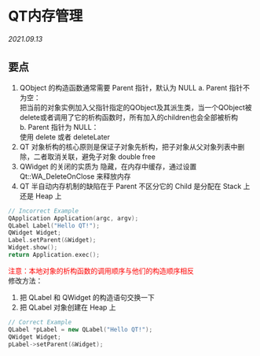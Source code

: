 QT内存管理 
=================
###### 2021.09.13

## 要点
1. QObject 的构造函数通常需要 Parent 指针，默认为 NULL
    a. Parent 指针不为空：  
    把当前的对象实例加入父指针指定的QObject及其派生类，当一个QObject被delete或者调用了它的析构函数时，所有加入的children也会全部被析构  
    b. Parent 指针为 NULL：  
    使用 delete 或者 deleteLater  
2. QT 对象析构的核心原则是保证子对象先析构，把子对象从父对象列表中删除，二者取消关联，避免子对象 double free  
3. QWidget 的关闭的实质为 隐藏，在内存中缓存，通过设置 Qt::WA_DeleteOnClose 来释放内存  
4. QT 半自动内存机制的缺陷在于 Parent 不区分它的 Child 是分配在 Stack 上还是 Heap 上  
```C++
// Incorrect Example
QApplication Application(argc, argv);
QLabel Label("Hello QT!");
QWidget Widget;
Label.setParent(&Widget);
Widget.show();
return Application.exec();
```

<font color=FF0000> 注意：本地对象的析构函数的调用顺序与他们的构造顺序相反 </font>  
修改方法：  
1. 把 QLabel 和 QWidget 的构造语句交换一下  
2. 把 QLabel 对象创建在 Heap 上  
```C++
// Correct Example
QLabel *pLabel = new QLabel("Hello QT!");
QWidget Widget;
pLabel->setParent(&Widget);
```